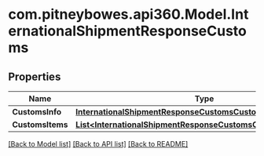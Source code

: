 # com.pitneybowes.api360.Model.InternationalShipmentResponseCustoms

## Properties

Name | Type | Description | Notes
------------ | ------------- | ------------- | -------------
**CustomsInfo** | [**InternationalShipmentResponseCustomsCustomsInfo**](InternationalShipmentResponseCustomsCustomsInfo.md) |  | [optional] 
**CustomsItems** | [**List&lt;InternationalShipmentResponseCustomsCustomsItemsInner&gt;**](InternationalShipmentResponseCustomsCustomsItemsInner.md) |  | [optional] 

[[Back to Model list]](../README.md#documentation-for-models) [[Back to API list]](../README.md#documentation-for-api-endpoints) [[Back to README]](../README.md)

